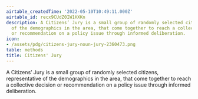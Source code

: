 ```yaml
---
airtable_createdTime: '2022-05-10T10:49:11.000Z'
airtable_id: recx9CUdZ0IW1HXKn
description: A Citizens’ Jury is a small group of randomly selected citizens, representative
  of the demographics in the area, that come together to reach a collective decision
  or recommendation on a policy issue through informed deliberation.
icon:
- /assets/pdg/citizens-jury-noun-jury-2360473.png
table: methods
title: Citizens' Jury
---
```


A Citizens’ Jury is a small group of randomly selected citizens, representative of the demographics in the area, that come together to reach a collective decision or recommendation on a policy issue through informed deliberation.